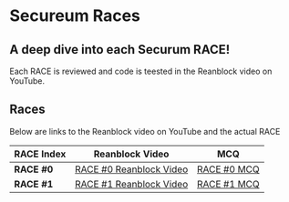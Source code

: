# Secureum Races 

## A deep dive into each Securum RACE!

Each RACE is reviewed and code is teested in the Reanblock video on YouTube.

## Races

Below are links to the Reanblock video on YouTube and the actual RACE

| RACE Index  | Reanblock Video | MCQ |
|---------|------------|----------|
|**RACE #0**|[RACE #0 Reanblock Video]()|[RACE #0 MCQ](https://ventral.digital/posts/2021/11/7/secureum-bootcamp-security-pitfalls-amp-best-practices-101-quiz/)|
|**RACE #1**|[RACE #1 Reanblock Video]()|[RACE #1 MCQ](https://ventral.digital/posts/2021/11/14/secureum-bootcamp-security-pitfalls-amp-best-practices-201-quiz/)|